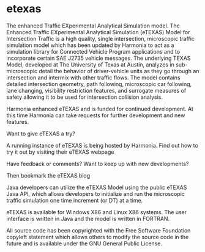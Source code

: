 # etexas
The enhanced Traffic EXperimental Analytical Simulation model.
The Enhanced Traffic EXperimental Analytical Simulation (eTEXAS) Model for Intersection Traffic is a high quality, single intersection, microscopic traffic simulation model which has been updated by Harmonia to act as a simulation library for Connected Vehicle Program applications and to incorporate certain SAE J2735 vehicle messages. The underlying TEXAS Model, developed at The University of Texas at Austin, analyzes in sub-microscopic detail the behavior of driver-vehicle units as they go through an intersection and intermix with other traffic flows. The model contains detailed intersection geometry, path following, microscopic car following, lane changing, visibility restriction features, and surrogate measures of safety allowing it to be used for intersection collision analysis.

Harmonia enhanced eTEXAS and is funded for continued development. At this time Harmonia can take requests for further development and new features.

Want to give eTEXAS a try?

A running instance of eTEXAS is being hosted by Harmonia. Find out how to try it out by visiting their eTEXAS webpage

Have feedback or comments? Want to keep up with new developments?

Then bookmark the eTEXAS blog

Java developers can utilize the eTEXAS Model using the public eTEXAS Java API, which allows developers to initialize and run the microscopic traffic simulation one time increment (or DT) at a time.

eTEXAS is available for Windows X86 and Linux X86 systems. The user interface is written in Java and the model is written in FORTRAN.

All source code has been copyrighted with the Free Software Foundation copyleft statement which allows others to modify the source code in the future and is available under the GNU General Public License.
